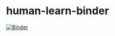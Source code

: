 # human-learn-binder

[![Binder](https://mybinder.org/badge_logo.svg)](https://mybinder.org/v2/gh/koaning/human-learn-binder/main)
